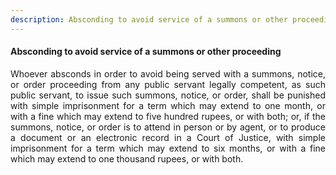 ```yaml
---
description: Absconding to avoid service of a summons or other proceeding
---
```


#### Absconding to avoid service of a summons or other proceeding
<div style="text-align: justify">

Whoever absconds in order to avoid being served with a summons, notice, or order proceeding from any public servant legally competent, as such public servant, to issue such summons, notice, or order, shall be punished with simple imprisonment for a term which may extend to one month, or with a fine which may extend to five hundred rupees, or with both; or, if the summons, notice, or order is to attend in person or by agent, or to produce a document or an electronic record in a Court of Justice, with simple imprisonment for a term which may extend to six months, or with a fine which may extend to one thousand rupees, or with both.

</div>
